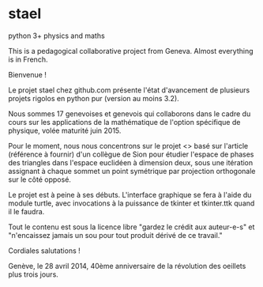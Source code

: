 stael
=====

python 3+ physics and maths

This is a pedagogical collaborative project from Geneva.
Almost everything is in French.

Bienvenue !

Le projet stael chez github.com présente l'état d'avancement de plusieurs projets rigolos en python pur (version au moins 3.2). 

Nous sommes 17 genevoises et genevois qui collaborons dans le cadre du cours sur les applications de la mathématique de l'option spécifique de physique, volée maturité juin 2015.

Pour le moment, nous nous concentrons sur le projet <<suite de triangles>> basé sur l'article (référence à fournir) d'un collègue de Sion pour étudier l'espace de phases des triangles dans l'espace euclidéen à dimension deux, sous une itération assignant à chaque sommet un point symétrique par projection orthogonale sur le côté opposé.

Le projet est à peine à ses débuts. L'interface graphique se fera à l'aide du module turtle, avec invocations à la puissance de tkinter et tkinter.ttk quand il le faudra.

Tout le contenu est sous la licence libre "gardez le crédit aux auteur-e-s" et "n'encaissez jamais un sou pour tout produit dérivé de ce travail."

Cordiales salutations !

Genève, le 28 avril 2014, 40ème anniversaire de la révolution des oeillets plus trois jours.


